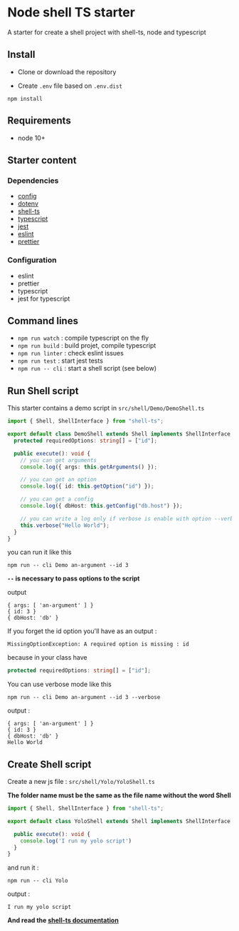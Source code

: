 # Node shell TS starter

A starter for create a shell project with shell-ts, node and typescript

## Install

- Clone or download the repository

- Create `.env` file based on `.env.dist`

```node
npm install
```

## Requirements

- node 10+

## Starter content

### Dependencies

- [config](https://github.com/lorenwest/node-config)
- [dotenv](https://www.npmjs.com/package/dotenv)
- [shell-ts](https://github.com/devorama-app/shell-ts)
- [typescript](https://www.npmjs.com/package/typescript)
- [jest](https://www.npmjs.com/package/jest)
- [eslint](https://www.npmjs.com/package/eslint)
- [prettier](https://www.npmjs.com/package/prettier)

### Configuration

- eslint
- prettier
- typescript
- jest for typescript

## Command lines

- `npm run watch` : compile typescript on the fly
- `npm run build` : build projet, compile typescript
- `npm run linter` : check eslint issues
- `npm run test` : start jest tests
- `npm run -- cli` : start a shell script (see below)

## Run Shell script

This starter contains a demo script in `src/shell/Demo/DemoShell.ts`

```ts
import { Shell, ShellInterface } from "shell-ts";

export default class DemoShell extends Shell implements ShellInterface {
  protected requiredOptions: string[] = ["id"];

  public execute(): void {
    // you can get arguments
    console.log({ args: this.getArguments() });

    // you can get an option
    console.log({ id: this.getOption("id") });

    // you can get a config
    console.log({ dbHost: this.getConfig("db.host") });

    // you can write a log only if verbose is enable with option --verbose
    this.verbose("Hello World");
  }
}

```

you can run it like this

```shell
npm run -- cli Demo an-argument --id 3
```

**`--` is necessary to pass options to the script**

output

```
{ args: [ 'an-argument' ] }
{ id: 3 }
{ dbHost: 'db' }
```

If you forget the id option you'll have as an output :

```
MissingOptionException: A required option is missing : id
```

because in your class have

```ts
protected requiredOptions: string[] = ["id"];
```

You can use verbose mode like this

```shell
npm run -- cli Demo an-argument --id 3 --verbose
```

output :

```
{ args: [ 'an-argument' ] }
{ id: 3 }
{ dbHost: 'db' }
Hello World
```

## Create Shell script

Create a new js file : `src/shell/Yolo/YoloShell.ts`

**The folder name must be the same as the file name without the word Shell**

```ts
import { Shell, ShellInterface } from "shell-ts";

export default class YoloShell extends Shell implements ShellInterface {

  public execute(): void {
    console.log('I run my yolo script')
  }
}

```

and run it :

```shell
npm run -- cli Yolo
```

output :

```
I run my yolo script
```

**And read the [shell-ts documentation](https://github.com/devorama-app/shell-ts)**
